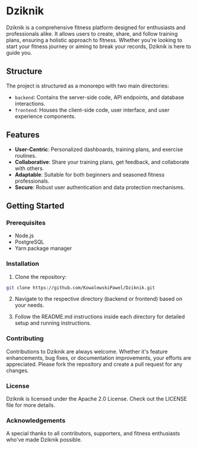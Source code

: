 # Dziknik

Dziknik is a comprehensive fitness platform designed for enthusiasts and professionals alike. It allows users to create, share, and follow training plans, ensuring a holistic approach to fitness. Whether you're looking to start your fitness journey or aiming to break your records, Dziknik is here to guide you.

## Structure

The project is structured as a monorepo with two main directories:

- `backend`: Contains the server-side code, API endpoints, and database interactions.
- `frontend`: Houses the client-side code, user interface, and user experience components.

## Features

- **User-Centric**: Personalized dashboards, training plans, and exercise routines.
- **Collaborative**: Share your training plans, get feedback, and collaborate with others.
- **Adaptable**: Suitable for both beginners and seasoned fitness professionals.
- **Secure**: Robust user authentication and data protection mechanisms.

## Getting Started

### Prerequisites

- Node.js
- PostgreSQL
- Yarn package manager

### Installation

1. Clone the repository:

```bash
git clone https://github.com/KowalewskiPawel/Dziknik.git
```

2. Navigate to the respective directory (backend or frontend) based on your needs.

3. Follow the README.md instructions inside each directory for detailed setup and running instructions.

### Contributing
Contributions to Dziknik are always welcome. Whether it's feature enhancements, bug fixes, or documentation improvements, your efforts are appreciated. Please fork the repository and create a pull request for any changes.

### License
Dziknik is licensed under the Apache 2.0 License. Check out the LICENSE file for more details.

### Acknowledgements
A special thanks to all contributors, supporters, and fitness enthusiasts who've made Dziknik possible.